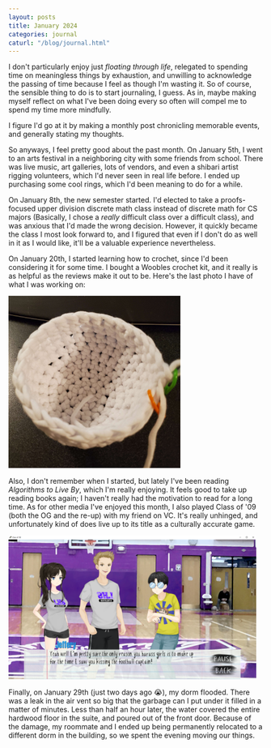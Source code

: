 ```yaml
---
layout: posts
title: January 2024
categories: journal
caturl: "/blog/journal.html"
---
```

I don't particularly enjoy just <i>floating through life</i>, relegated to spending time on meaningless things by exhaustion, and unwilling to acknowledge the passing of time because I feel as though I'm wasting it. So of course, the sensible thing to do is to start journaling, I guess. As in, maybe making myself reflect on what I've been doing every so often will compel me to spend my time more mindfully.

I figure I'd go at it by making a monthly post chronicling memorable events, and generally stating my thoughts.

So anyways, I feel pretty good about the past month. On January 5th, I went to an arts festival in a neighboring city with some friends from school. There was live music, art galleries, lots of vendors, and even a shibari artist rigging volunteers, which I'd never seen in real life before. I ended up purchasing some cool rings, which I'd been meaning to do for a while.

On January 8th, the new semester started. I'd elected to take a proofs-focused upper division discrete math class instead of discrete math for CS majors (Basically, I chose a <i>really</i> difficult class over a difficult class), and was anxious that I'd made the wrong decision. However, it quickly became the class I most look forward to, and I figured that even if I don't do as well in it as I would like, it'll be a valuable experience nevertheless.

On January 20th, I started learning how to crochet, since I'd been considering it for some time. I bought a Woobles crochet kit, and it really is as helpful as the reviews make it out to be. Here's the last photo I have of what I was working on:

<img src="/images/for-posts/woobles.png" width="340px">

Also, I don't remember when I started, but lately I've been reading <i>Algorithms to Live By</i>, which I'm really enjoying. It feels good to take up reading books again; I haven't really had the motivation to read for a long time. As for other media I've enjoyed this month, I also played Class of '09 (both the OG and the re-up) with my friend on VC. It's really unhinged, and unfortunately kind of does live up to its title as a culturally accurate game.

<img src="/images/for-posts/co09_lol.png" width="490px">

Finally, on January 29th (just two days ago 😭), my dorm flooded. There was a leak in the air vent so big that the garbage can I put under it filled in a matter of minutes. Less than half an hour later, the water covered the entire hardwood floor in the suite, and poured out of the front door. Because of the damage, my roommate and I ended up being permanently relocated to a different dorm in the building, so we spent the evening moving our things.